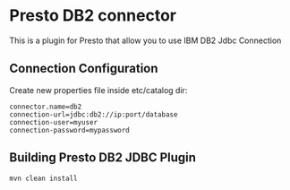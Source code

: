 # Presto DB2 connector

This is a plugin for Presto that allow you to use IBM DB2 Jdbc Connection

## Connection Configuration

Create new properties file inside etc/catalog dir:

    connector.name=db2
    connection-url=jdbc:db2://ip:port/database
    connection-user=myuser
    connection-password=mypassword

## Building Presto DB2 JDBC Plugin

    mvn clean install
